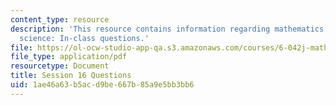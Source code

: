 ```yaml
---
content_type: resource
description: 'This resource contains information regarding mathematics for computer
  science: In-class questions.'
file: https://ol-ocw-studio-app-qa.s3.amazonaws.com/courses/6-042j-mathematics-for-computer-science-spring-2015/1ae46a63b5acd9be667b85a9e5bb3bb6_MIT6_042JS15_cp16.pdf
file_type: application/pdf
resourcetype: Document
title: Session 16 Questions
uid: 1ae46a63-b5ac-d9be-667b-85a9e5bb3bb6
---
```


